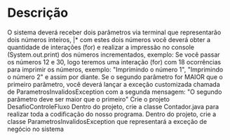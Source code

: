 # Descrição


O sistema deverá receber dois parâmetros via terminal que representarão dois números inteiros, |*
com estes dois números você deverá obter a quantidade de interações (for) e realizar a impressão no console (System.out.print) dos números incrementados, exemplo:
Se você passar os números 12 e 30, logo teremos uma interação (for) com 18 ocorrências para imprimir os números, exemplo: "Imprimindo o número 1", "Imprimindo o número 2" e assim por diante.
Se o segundo parâmetro for MAIOR que o primeiro parâmetro, você deverá lançar a exceção customizada chamada de ParametrosInvalidosException com a segunda mensagem: "O segundo parâmetro deve ser maior que o primeiro"
Crie o projeto DesafioControleFluxo
Dentro do projeto, crie a classe Contador.java para realizar toda a codificação do nosso programa.
Dentro do projeto, crie a classe ParametrosInvalidosException que representará a exceção de negócio no sistema
 
